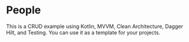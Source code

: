 # People
This is a CRUD example using Kotlin, MVVM, Clean Architecture, Dagger Hilt, and Testing. 
You can use it as a template for your projects.

